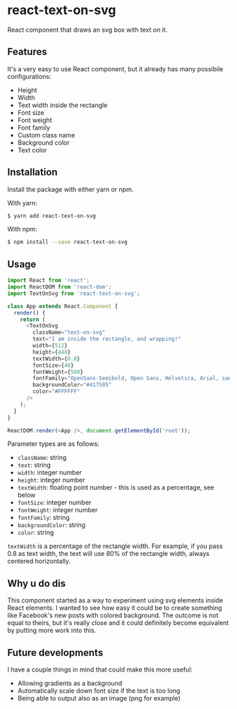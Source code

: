 # react-text-on-svg
React component that draws an svg box with text on it.

## Features
It's a very easy to use React component, but it already has many possibile configurations:

- Height
- Width
- Text width inside the rectangle
- Font size
- Font weight
- Font family
- Custom class name
- Background color
- Text color

## Installation
Install the package with either yarn or npm.

With yarn:
```sh
$ yarn add react-text-on-svg
```

With npm:
```sh
$ npm install --save react-text-on-svg
```

## Usage

```javascript
import React from 'react';
import ReactDOM from 'react-dom';
import TextOnSvg from 'react-text-on-svg';

class App extends React.Component {
  render() {
    return (
      <TextOnSvg
        className="text-on-svg"
        text="I am inside the rectangle, and wrapping!"
        width={512}
        height={448}
        textWidth={0.8}
        fontSize={48}
        fontWeight={500}
        fontFamily="OpenSans-Semibold, Open Sans, Helvetica, Arial, sans-serif"
        backgroundColor="#417505"
        color="#FFFFFF"
      />
    );
  }
}

ReactDOM.render(<App />, document.getElementById('root'));
```

Parameter types are as follows:

- `className`: string
- `text`: string
- `width`: integer number
- `height`: integer number
- `textWidth`: floating point number - this is used as a percentage, see below
- `fontSize`: integer number
- `fontWeight`: integer number
- `fontFamily`: string
- `backgroundColor`: string
- `color`: string

`textWidth` is a percentage of the rectangle width. For example, if you pass 0.8 as text width, the text will use 80% of the rectangle width, always centered horizontally.

## Why u do dis
This component started as a way to experiment using svg elements inside React elements. I wanted to see how easy it could be to create something like Facebook's new posts with colored background. The outcome is not equal to theirs, but it's really close and it could definitely become equivalent by putting more work into this.

## Future developments
I have a couple things in mind that could make this more useful:

- Allowing gradients as a background
- Automatically scale down font size if the text is too long
- Being able to output also as an image (png for example)
